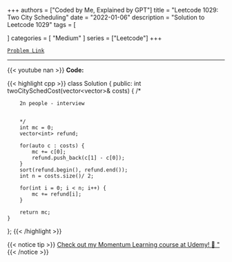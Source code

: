 
+++
authors = ["Coded by Me, Explained by GPT"]
title = "Leetcode 1029: Two City Scheduling"
date = "2022-01-06"
description = "Solution to Leetcode 1029"
tags = [
    
]
categories = [
    "Medium"
]
series = ["Leetcode"]
+++



[`Problem Link`](https://leetcode.com/problems/two-city-scheduling/description/)

---
{{< youtube nan >}}
**Code:**

{{< highlight cpp >}}
class Solution {
public:
    int twoCitySchedCost(vector<vector<int>>& costs) {
        /*
        
        2n people - interview
        
        
        */
        int mc = 0;
        vector<int> refund;
        
        for(auto c : costs) {
            mc += c[0];
            refund.push_back(c[1] - c[0]);
        }
        sort(refund.begin(), refund.end());
        int n = costs.size()/ 2;
        
        for(int i = 0; i < n; i++) {
            mc += refund[i];
        }
        
        return mc;
    }
};
{{< /highlight >}}



{{< notice tip >}}
[Check out my Momentum Learning course at Udemy! 🚀 "](https://www.udemy.com/course/blind-75-the-data-structures-and-algorithms-essentials/)
{{< /notice >}}

